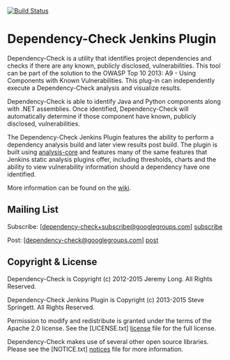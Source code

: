 [![Build Status](https://jenkins.ci.cloudbees.com/buildStatus/icon?job=plugins/dependency-check-plugin)](https://jenkins.ci.cloudbees.com/job/plugins/job/dependency-check-plugin/)


Dependency-Check Jenkins Plugin
==============================

Dependency-Check is a utility that identifies project dependencies and checks if there are any known, publicly disclosed, vulnerabilities. This tool can be part of the solution to the OWASP Top 10 2013: A9 - Using Components with Known Vulnerabilities. This plug-in can independently execute a Dependency-Check analysis and visualize results.

Dependency-Check is able to identify Java and Python components along with .NET assemblies. Once identified, Dependency-Check will automatically determine if those component have known, publicly disclosed, vulnerabilities.

The Dependency-Check Jenkins Plugin features the ability to perform a dependency analysis build and later view results post build. The plugin is built using [analysis-core] and features many of the same features that Jenkins static analysis plugins offer, including thresholds, charts and the ability to view vulnerability information should a dependency have one identified.

More information can be found on the [wiki].

Mailing List
------------

Subscribe: [dependency-check+subscribe@googlegroups.com] [subscribe]

Post: [dependency-check@googlegroups.com] [post]

Copyright & License
-------------------

Dependency-Check is Copyright (c) 2012-2015 Jeremy Long. All Rights Reserved.

Dependency-Check Jenkins Plugin is Copyright (c) 2013-2015 Steve Springett. All Rights Reserved.

Permission to modify and redistribute is granted under the terms of the Apache 2.0 license. See the [LICENSE.txt] [license] file for the full license.

Dependency-Check makes use of several other open source libraries. Please see the [NOTICE.txt] [notices] file for more information.


  [wiki]: https://wiki.jenkins-ci.org/display/JENKINS/OWASP+Dependency-Check+Plugin
  [analysis-core]: http://wiki.jenkins-ci.org/x/CwDgAQ
  [subscribe]: mailto:dependency-check+subscribe@googlegroups.com
  [post]: mailto:dependency-check@googlegroups.com
  [license]: https://github.com/jenkinsci/dependency-check-plugin/blob/master/LICENSE.txt
  [notices]: https://github.com/jenkinsci/dependency-check-plugin/blob/master/NOTICES.txt
